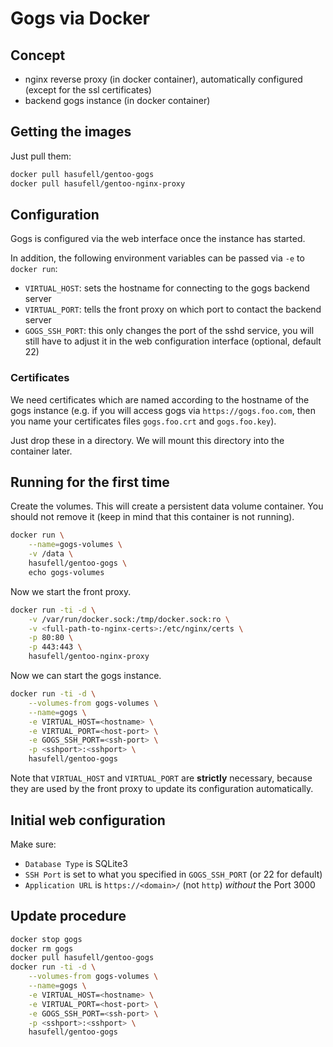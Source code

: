 # Gogs via Docker

## Concept

* nginx reverse proxy (in docker container), automatically configured (except for the ssl certificates)
* backend gogs instance (in docker container)

## Getting the images

Just pull them:
```sh
docker pull hasufell/gentoo-gogs
docker pull hasufell/gentoo-nginx-proxy
```

## Configuration

Gogs is configured via the web interface once the instance has started.

In addition, the following environment variables can be passed via `-e` to
`docker run`:
* `VIRTUAL_HOST`: sets the hostname for connecting to the gogs backend server
* `VIRTUAL_PORT`: tells the front proxy on which port to contact the backend server
* `GOGS_SSH_PORT`: this only changes the port of the sshd service, you will still have to adjust it in the web configuration interface (optional, default 22)

### Certificates

We need certificates which are named according to the hostname
of the gogs instance (e.g. if you will access gogs via
`https://gogs.foo.com`, then you name your certificates files
`gogs.foo.crt` and `gogs.foo.key`).

Just drop these in a directory. We will mount this directory into the
container later.

## Running for the first time

Create the volumes. This will create a persistent data volume container.
You should not remove it (keep in mind that this container is not running).
```sh
docker run \
	--name=gogs-volumes \
	-v /data \
	hasufell/gentoo-gogs \
	echo gogs-volumes
```

Now we start the front proxy.
```sh
docker run -ti -d \
	-v /var/run/docker.sock:/tmp/docker.sock:ro \
	-v <full-path-to-nginx-certs>:/etc/nginx/certs \
	-p 80:80 \
	-p 443:443 \
	hasufell/gentoo-nginx-proxy
```

Now we can start the gogs instance.

```sh
docker run -ti -d \
	--volumes-from gogs-volumes \
	--name=gogs \
	-e VIRTUAL_HOST=<hostname> \
	-e VIRTUAL_PORT=<host-port> \
	-e GOGS_SSH_PORT=<ssh-port> \
	-p <sshport>:<sshport> \
	hasufell/gentoo-gogs
```

Note that `VIRTUAL_HOST` and `VIRTUAL_PORT` are __strictly__ necessary,
because they are used by the front proxy to update its configuration
automatically.

## Initial web configuration

Make sure:
* `Database Type` is SQLite3
* `SSH Port` is set to what you specified in `GOGS_SSH_PORT` (or 22 for default)
* `Application URL` is `https://<domain>/` (not `http`) _without_ the Port 3000

## Update procedure
```sh
docker stop gogs
docker rm gogs
docker pull hasufell/gentoo-gogs
docker run -ti -d \
	--volumes-from gogs-volumes \
	--name=gogs \
	-e VIRTUAL_HOST=<hostname> \
	-e VIRTUAL_PORT=<host-port> \
	-e GOGS_SSH_PORT=<ssh-port> \
	-p <sshport>:<sshport> \
	hasufell/gentoo-gogs
```
